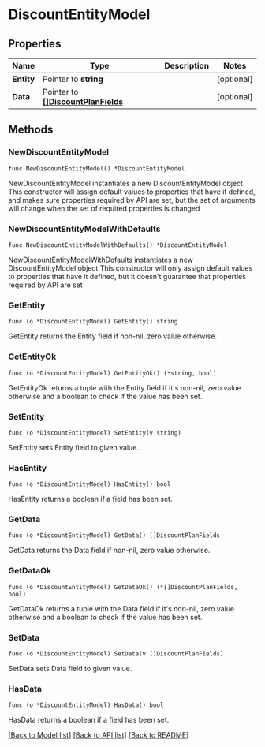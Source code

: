 # DiscountEntityModel

## Properties

Name | Type | Description | Notes
------------ | ------------- | ------------- | -------------
**Entity** | Pointer to **string** |  | [optional] 
**Data** | Pointer to [**[]DiscountPlanFields**](DiscountPlanFields.md) |  | [optional] 

## Methods

### NewDiscountEntityModel

`func NewDiscountEntityModel() *DiscountEntityModel`

NewDiscountEntityModel instantiates a new DiscountEntityModel object
This constructor will assign default values to properties that have it defined,
and makes sure properties required by API are set, but the set of arguments
will change when the set of required properties is changed

### NewDiscountEntityModelWithDefaults

`func NewDiscountEntityModelWithDefaults() *DiscountEntityModel`

NewDiscountEntityModelWithDefaults instantiates a new DiscountEntityModel object
This constructor will only assign default values to properties that have it defined,
but it doesn't guarantee that properties required by API are set

### GetEntity

`func (o *DiscountEntityModel) GetEntity() string`

GetEntity returns the Entity field if non-nil, zero value otherwise.

### GetEntityOk

`func (o *DiscountEntityModel) GetEntityOk() (*string, bool)`

GetEntityOk returns a tuple with the Entity field if it's non-nil, zero value otherwise
and a boolean to check if the value has been set.

### SetEntity

`func (o *DiscountEntityModel) SetEntity(v string)`

SetEntity sets Entity field to given value.

### HasEntity

`func (o *DiscountEntityModel) HasEntity() bool`

HasEntity returns a boolean if a field has been set.

### GetData

`func (o *DiscountEntityModel) GetData() []DiscountPlanFields`

GetData returns the Data field if non-nil, zero value otherwise.

### GetDataOk

`func (o *DiscountEntityModel) GetDataOk() (*[]DiscountPlanFields, bool)`

GetDataOk returns a tuple with the Data field if it's non-nil, zero value otherwise
and a boolean to check if the value has been set.

### SetData

`func (o *DiscountEntityModel) SetData(v []DiscountPlanFields)`

SetData sets Data field to given value.

### HasData

`func (o *DiscountEntityModel) HasData() bool`

HasData returns a boolean if a field has been set.


[[Back to Model list]](../README.md#documentation-for-models) [[Back to API list]](../README.md#documentation-for-api-endpoints) [[Back to README]](../README.md)


